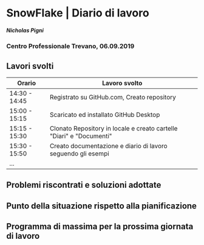 

# SnowFlake | Diario di lavoro
##### Nicholas Pigni
### Centro Professionale Trevano, 06.09.2019

## Lavori svolti


|Orario        |Lavoro svolto                                                       |
|--------------|--------------------------------------------------------------------|
|14:30 - 14:45 |Registrato su GitHub.com, Creato repository                         |
|15:00 - 15:15 |Scaricato ed installato GitHub Desktop                              |
|15:15 - 15:30 |Clonato Repository in locale e creato cartelle "Diari" e "Documenti"|
|15:30 - 15:50 |Creato documentazione e diario di lavoro seguendo gli esempi        |
|...           |                                                                    |

##  Problemi riscontrati e soluzioni adottate


##  Punto della situazione rispetto alla pianificazione


## Programma di massima per la prossima giornata di lavoro